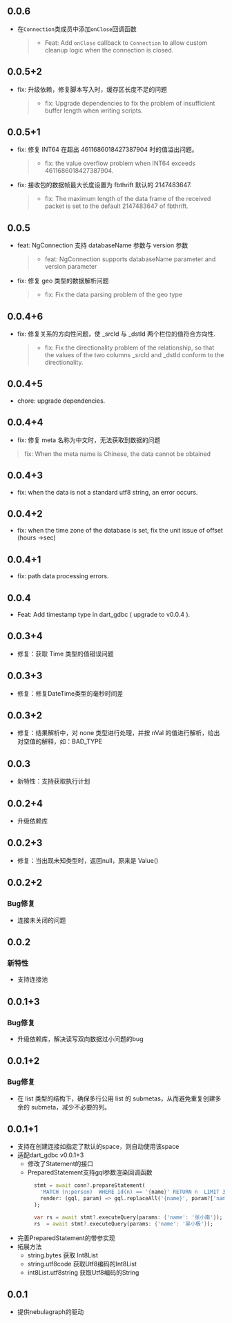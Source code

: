 ## 0.0.6

- 在`Connection`类成员中添加`onClose`回调函数
  > - Feat: Add `onClose` callback to `Connection` to allow custom cleanup logic when the connection is closed.


## 0.0.5+2
- fix: 升级依赖，修复脚本写入时，缓存区长度不足的问题
  > - fix: Upgrade dependencies to fix the problem of insufficient buffer length when writing scripts.

## 0.0.5+1
- fix: 修复 INT64 在超出 4611686018427387904 时的值溢出问题。
  > - fix: the value overflow problem when INT64 exceeds 4611686018427387904.
- fix: 接收包的数据帧最大长度设置为 fbthrift 默认的 2147483647.
  > - fix: The maximum length of the data frame of the received packet is set to the default 2147483647 of fbthrift.

## 0.0.5
- feat: NgConnection 支持 databaseName 参数与 version 参数
  > - feat: NgConnection supports databaseName parameter and version parameter
- fix: 修复 geo 类型的数据解析问题
  > - fix: Fix the data parsing problem of the geo type

## 0.0.4+6
- fix: 修复关系的方向性问题，使 _srcId 与 _dstId 两个栏位的值符合方向性.
  > - fix: Fix the directionality problem of the relationship, so that the values of the two columns _srcId and _dstId conform to the directionality.

## 0.0.4+5
- chore: upgrade dependencies.

## 0.0.4+4
- fix: 修复 meta 名称为中文时，无法获取到数据的问题
> fix: When the meta name is Chinese, the data cannot be obtained

## 0.0.4+3
- fix: when the data is not a standard utf8 string, an error occurs.

## 0.0.4+2
- fix: when the time zone of the database is set, fix the unit issue of offset (hours ->sec)

## 0.0.4+1
- fix: path data processing errors.

## 0.0.4
- Feat: Add timestamp type in dart_gdbc ( upgrade to v0.0.4 ).

## 0.0.3+4
- 修复：获取 Time 类型的值错误问题

## 0.0.3+3
- 修复：修复DateTime类型的毫秒时间差

## 0.0.3+2
- 修复：结果解析中，对 none 类型进行处理，并按 nVal 的值进行解析，给出对空值的解释，如：BAD_TYPE

## 0.0.3
- 新特性：支持获取执行计划

## 0.0.2+4
- 升级依赖库

## 0.0.2+3
- 修复：当出现未知类型时，返回null，原来是 Value() 

## 0.0.2+2
### Bug修复
- 连接未关闭的问题

## 0.0.2
### 新特性
- 支持连接池

## 0.0.1+3
### Bug修复
- 升级依赖库，解决读写双向数据过小问题的bug

## 0.0.1+2
### Bug修复
- 在 list 类型的结构下，确保多行公用 list 的 submetas，从而避免重复创建多余的 submeta，减少不必要的列。


## 0.0.1+1
- 支持在创建连接如指定了默认的space，则自动使用该space
- 适配dart_gdbc v0.0.1+3
  - 修改了Statement的接口
  - PreparedStatement支持gql参数渲染回调函数
    ```dart
      stmt = await conn?.prepareStatement(
        'MATCH (n:person)  WHERE id(n) == '{name}' RETURN n  LIMIT 30',
        render: (gql, param) => gql.replaceAll('{name}', param?['name']), // 可以自行指定顺手的字符串模板来替换
      );

      var rs = await stmt?.executeQuery(params: {'name': '张小南'});
      rs  = await stmt?.executeQuery(params: {'name': '吴小极'});
    ```
- 完善PreparedStatement的带参实现
- 拓展方法
  - string.bytes 获取 Int8List
  - string.utf8code 获取Utf8编码的Int8List
  - int8List.utf8string 获取Utf8编码的String

## 0.0.1

- 提供nebulagraph的驱动